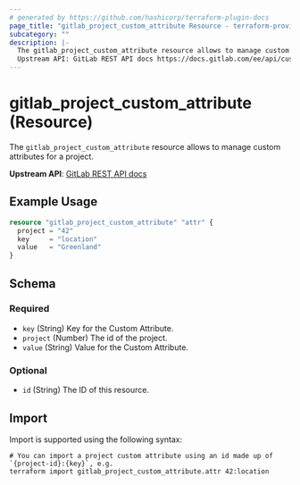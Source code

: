 ```yaml
---
# generated by https://github.com/hashicorp/terraform-plugin-docs
page_title: "gitlab_project_custom_attribute Resource - terraform-provider-gitlab"
subcategory: ""
description: |-
  The gitlab_project_custom_attribute resource allows to manage custom attributes for a project.
  Upstream API: GitLab REST API docs https://docs.gitlab.com/ee/api/custom_attributes.html
---
```


# gitlab_project_custom_attribute (Resource)

The `gitlab_project_custom_attribute` resource allows to manage custom attributes for a project.

**Upstream API**: [GitLab REST API docs](https://docs.gitlab.com/ee/api/custom_attributes.html)

## Example Usage

```terraform
resource "gitlab_project_custom_attribute" "attr" {
  project = "42"
  key     = "location"
  value   = "Greenland"
}
```

<!-- schema generated by tfplugindocs -->
## Schema

### Required

- `key` (String) Key for the Custom Attribute.
- `project` (Number) The id of the project.
- `value` (String) Value for the Custom Attribute.

### Optional

- `id` (String) The ID of this resource.

## Import

Import is supported using the following syntax:

```shell
# You can import a project custom attribute using an id made up of `{project-id}:{key}`, e.g.
terraform import gitlab_project_custom_attribute.attr 42:location
```
